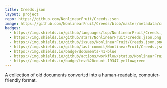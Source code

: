 ```yaml
---
title: Creeds.json
layout: project
repo: https://github.com/NonlinearFruit/Creeds.json
image: https://github.com/NonlinearFruit/Creeds/blob/master/metadata/creeds_logo.png?raw=true
badges:
  - https://img.shields.io/github/languages/top/NonlinearFruit/Creeds.json.png
  - https://img.shields.io/github/stars/NonlinearFruit/Creeds.json.png
  - https://img.shields.io/github/issues/NonlinearFruit/Creeds.json.png
  - https://img.shields.io/github/last-commit/NonlinearFruit/Creeds.json.png
  - https://img.shields.io/badge/documents-41-blue
  - https://img.shields.io/github/actions/workflow/status/NonlinearFruit/Creeds.json/DataValidation.yml?label=tests&branch=master
  - https://img.shields.io/badge/test%20count-19347-yellowgreen
---
```


A collection of old documents converted into a human-readable, computer-friendly format.
